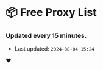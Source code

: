 # :package: Free Proxy List
### Updated every 15 minutes.

- Last updated: `2024-08-04 15:24`

:heart:
